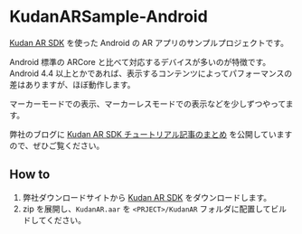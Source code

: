 # KudanARSample-Android

[Kudan AR SDK](https://www.xlsoft.com/jp/products/kudan/index.html?utm_source=external&utm_medium=github&utm_campaign=ytabuchi_KudanARSample-Android) を使った Android の AR アプリのサンプルプロジェクトです。

Android 標準の ARCore と比べて対応するデバイスが多いのが特徴です。Android 4.4 以上とかであれば、表示するコンテンツによってパフォーマンスの差はありますが、ほぼ動作します。

マーカーモードでの表示、マーカーレスモードでの表示などを少しずつやってます。

弊社のブログに [Kudan AR SDK チュートリアル記事のまとめ](https://www.xlsoft.com/jp/blog/blog/2018/08/23/post-4698/?utm_source=external&utm_medium=github&utm_campaign=ytabuchi_KudanARSample-Android) を公開していますので、ぜひご覧ください。

## How to

1. 弊社ダウンロードサイトから [Kudan AR SDK](https://www.xlsoft.com/jp/products/kudan/download.html?utm_source=external&utm_medium=github&utm_campaign=ytabuchi_KudanARSample-Android) をダウンロードします。
1. zip を展開し、`KudanAR.aar` を `<PRJECT>/KudanAR` フォルダに配置してビルドしてください。


